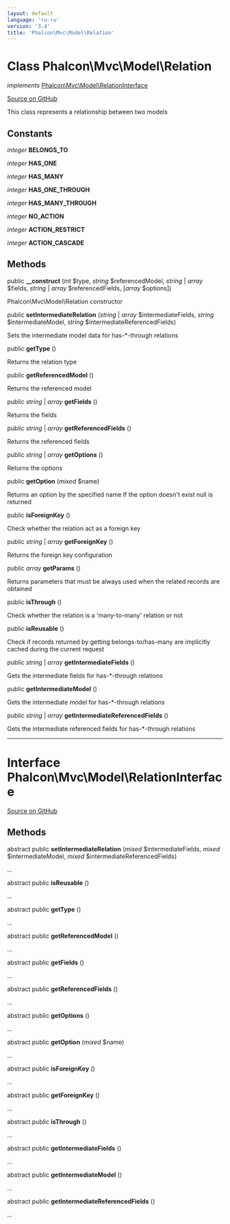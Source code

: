 ```yaml
---
layout: default
language: 'ru-ru'
version: '3.4'
title: 'Phalcon\Mvc\Model\Relation'
---
```

# Class **Phalcon\Mvc\Model\Relation**

*implements* [Phalcon\Mvc\Model\RelationInterface](/3.4/en/api/Phalcon_Mvc_Model_RelationInterface)

<a href="https://github.com/phalcon/cphalcon/tree/v3.4.0/phalcon/mvc/model/relation.zep" class="btn btn-default btn-sm">Source on GitHub</a>

This class represents a relationship between two models


## Constants
*integer* **BELONGS_TO**

*integer* **HAS_ONE**

*integer* **HAS_MANY**

*integer* **HAS_ONE_THROUGH**

*integer* **HAS_MANY_THROUGH**

*integer* **NO_ACTION**

*integer* **ACTION_RESTRICT**

*integer* **ACTION_CASCADE**

## Methods
public  **__construct** (*int* $type, *string* $referencedModel, *string* | *array* $fields, *string* | *array* $referencedFields, [*array* $options])

Phalcon\Mvc\Model\Relation constructor



public  **setIntermediateRelation** (*string* | *array* $intermediateFields, *string* $intermediateModel, *string* $intermediateReferencedFields)

Sets the intermediate model data for has-*-through relations



public  **getType** ()

Returns the relation type



public  **getReferencedModel** ()

Returns the referenced model



public *string* | *array* **getFields** ()

Returns the fields



public *string* | *array* **getReferencedFields** ()

Returns the referenced fields



public *string* | *array* **getOptions** ()

Returns the options



public  **getOption** (*mixed* $name)

Returns an option by the specified name
If the option doesn't exist null is returned



public  **isForeignKey** ()

Check whether the relation act as a foreign key



public *string* | *array* **getForeignKey** ()

Returns the foreign key configuration



public *array* **getParams** ()

Returns parameters that must be always used when the related records are obtained



public  **isThrough** ()

Check whether the relation is a 'many-to-many' relation or not



public  **isReusable** ()

Check if records returned by getting belongs-to/has-many are implicitly cached during the current request



public *string* | *array* **getIntermediateFields** ()

Gets the intermediate fields for has-*-through relations



public  **getIntermediateModel** ()

Gets the intermediate model for has-*-through relations



public *string* | *array* **getIntermediateReferencedFields** ()

Gets the intermediate referenced fields for has-*-through relations




<hr>

# Interface **Phalcon\Mvc\Model\RelationInterface**

<a href="https://github.com/phalcon/cphalcon/tree/v3.4.0/phalcon/mvc/model/relationinterface.zep" class="btn btn-default btn-sm">Source on GitHub</a>

## Methods
abstract public  **setIntermediateRelation** (*mixed* $intermediateFields, *mixed* $intermediateModel, *mixed* $intermediateReferencedFields)

...


abstract public  **isReusable** ()

...


abstract public  **getType** ()

...


abstract public  **getReferencedModel** ()

...


abstract public  **getFields** ()

...


abstract public  **getReferencedFields** ()

...


abstract public  **getOptions** ()

...


abstract public  **getOption** (*mixed* $name)

...


abstract public  **isForeignKey** ()

...


abstract public  **getForeignKey** ()

...


abstract public  **isThrough** ()

...


abstract public  **getIntermediateFields** ()

...


abstract public  **getIntermediateModel** ()

...


abstract public  **getIntermediateReferencedFields** ()

...


